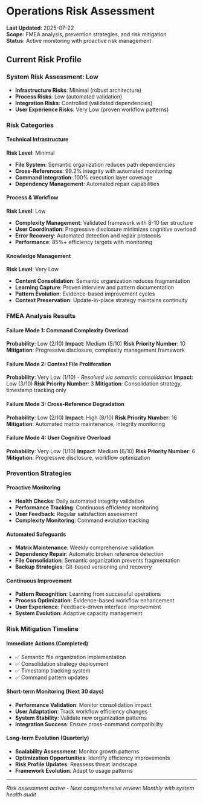 # Operations Risk Assessment

**Last Updated**: 2025-07-22  
**Scope**: FMEA analysis, prevention strategies, and risk mitigation  
**Status**: Active monitoring with proactive risk management

## Current Risk Profile

### System Risk Assessment: Low
- **Infrastructure Risks**: Minimal (robust architecture)
- **Process Risks**: Low (automated validation)
- **Integration Risks**: Controlled (validated dependencies)
- **User Experience Risks**: Very Low (proven workflow patterns)

### Risk Categories

#### **Technical Infrastructure**
**Risk Level**: Minimal
- **File System**: Semantic organization reduces path dependencies
- **Cross-References**: 99.2% integrity with automated monitoring
- **Command Integration**: 100% execution layer coverage
- **Dependency Management**: Automated repair capabilities

#### **Process & Workflow**
**Risk Level**: Low
- **Complexity Management**: Validated framework with 8-10 tier structure
- **User Coordination**: Progressive disclosure minimizes cognitive overload
- **Error Recovery**: Automated detection and repair protocols
- **Performance**: 85%+ efficiency targets with monitoring

#### **Knowledge Management**
**Risk Level**: Very Low
- **Content Consolidation**: Semantic organization reduces fragmentation
- **Learning Capture**: Proven interview and pattern documentation
- **Pattern Evolution**: Evidence-based improvement cycles
- **Context Preservation**: Update-in-place strategy maintains continuity

### FMEA Analysis Results

#### **Failure Mode 1: Command Complexity Overload**
**Probability**: Low (2/10)
**Impact**: Medium (5/10)
**Risk Priority Number**: 10
**Mitigation**: Progressive disclosure, complexity management framework

#### **Failure Mode 2: Context File Proliferation**
**Probability**: Very Low (1/10) - *Resolved via semantic consolidation*
**Impact**: Low (3/10)
**Risk Priority Number**: 3
**Mitigation**: Consolidation strategy, timestamp tracking only

#### **Failure Mode 3: Cross-Reference Degradation**
**Probability**: Low (2/10)
**Impact**: High (8/10)
**Risk Priority Number**: 16
**Mitigation**: Automated matrix maintenance, integrity monitoring

#### **Failure Mode 4: User Cognitive Overload**
**Probability**: Very Low (1/10)
**Impact**: Medium (6/10)
**Risk Priority Number**: 6
**Mitigation**: Progressive disclosure, workflow optimization

### Prevention Strategies

#### **Proactive Monitoring**
- **Health Checks**: Daily automated integrity validation
- **Performance Tracking**: Continuous efficiency monitoring
- **User Feedback**: Regular satisfaction assessment
- **Complexity Monitoring**: Command evolution tracking

#### **Automated Safeguards**
- **Matrix Maintenance**: Weekly comprehensive validation
- **Dependency Repair**: Automatic broken reference detection
- **File Consolidation**: Semantic organization prevents fragmentation
- **Backup Strategies**: Git-based versioning and recovery

#### **Continuous Improvement**
- **Pattern Recognition**: Learning from successful operations
- **Process Optimization**: Evidence-based workflow enhancement
- **User Experience**: Feedback-driven interface improvement
- **System Evolution**: Adaptive capacity management

### Risk Mitigation Timeline

#### **Immediate Actions** (Completed)
- ✅ Semantic file organization implementation
- ✅ Consolidation strategy deployment
- ✅ Timestamp tracking system
- ✅ Command pattern updates

#### **Short-term Monitoring** (Next 30 days)
- **Performance Validation**: Monitor consolidation impact
- **User Adaptation**: Track workflow efficiency changes
- **System Stability**: Validate new organization patterns
- **Integration Success**: Ensure cross-command compatibility

#### **Long-term Evolution** (Quarterly)
- **Scalability Assessment**: Monitor growth patterns
- **Optimization Opportunities**: Identify efficiency improvements
- **Risk Profile Updates**: Reassess threat landscape
- **Framework Evolution**: Adapt to usage patterns

---
*Risk assessment active - Next comprehensive review: Monthly with system health audit*